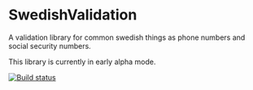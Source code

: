 SwedishValidation
=================

A validation library for common swedish things as phone numbers and social security numbers.

This library is currently in early alpha mode.

[![Build status](https://ci.appveyor.com/api/projects/status/ithhgf41nt1j3t9c/branch/master)](https://ci.appveyor.com/project/fredrikeriksson/swedishvalidation/branch/master)
